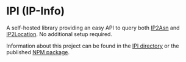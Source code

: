 # IPI (IP-Info)

A self-hosted library providing an easy API to query both [IP2Asn](https://iptoasn.com/) and [IP2Location]([https://lite.ip2location.com/). No additional setup required.

Information about this project can be found in the [IPI directory](packages/ipi/) or the published [NPM package](https://www.npmjs.com/package/@e9x/ipi).
